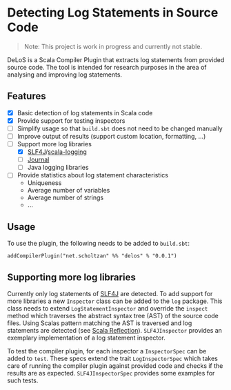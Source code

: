 # Detecting Log Statements in Source Code

> Note: This project is work in progress and currently not stable.

DeLoS is a Scala Compiler Plugin that extracts log statements from provided source code. 
The tool is intended for research purposes in the area of analysing and improving log statements.

## Features

- [x] Basic detection of log statements in Scala code
- [x] Provide support for testing inspectors 
- [ ] Simplify usage so that `build.sbt` does not need to be changed manually
- [ ] Improve output of results (support custom location, formatting, ...)
- [ ] Support more log libraries
    - [x] [SLF4J](https://www.slf4j.org/)/[scala-logging](https://github.com/lightbend/scala-logging)
    - [ ] [Journal](https://github.com/Verizon/journal)
    - [ ] Java logging libraries
- [ ] Provide statistics about log statement characteristics
    * Uniqueness
    * Average number of variables
    * Average number of strings
    * ...


## Usage

To use the plugin, the following needs to be added to `build.sbt`:

`addCompilerPlugin("net.scholtzan" %% "delos" % "0.0.1")`

## Supporting more log libraries

Currently only log statements of [SLF4J](https://www.slf4j.org/) are detected. 
To add support for more libraries a new `Inspector` class can be added to the `log` package. 
This class needs to extend `LogStatementInspector` and override the `inspect` method which traverses the abstract syntax tree (AST) of the source code files. 
Using Scalas pattern matching the AST is traversed and log statements are detected (see [Scala Reflection](https://docs.scala-lang.org/overviews/reflection/symbols-trees-types.html)). 
`SLF4JInspector` provides an exemplary implementation of a log statement inspector.
 
To test the compiler plugin, for each inspector a `InspectorSpec` can be added to `test`. 
These specs extend the trait `LogInspectorSpec` which takes care of running the compiler plugin against provided code and checks if the results are as expected.
`SLF4JInspectorSpec` provides some examples for such tests.




